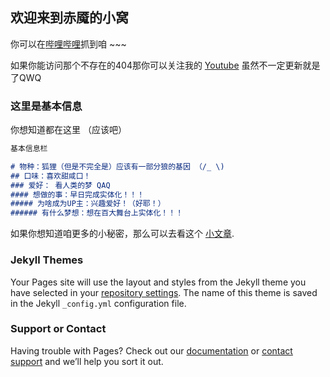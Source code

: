 ## 欢迎来到赤魇的小窝
你可以在[哔哩哔哩](https://space.bilibili.com/499904421)抓到咱 ~~~

如果你能访问那个不存在的404那你可以关注我的 [Youtube](https://www.youtube.com/channel/UC_dInC1Q53Vkq5sFU194cIQ) 虽然不一定更新就是了QWQ
### 这里是基本信息
你想知道都在这里 （应该吧）
```markdown
基本信息栏

# 物种：狐狸（但是不完全是）应该有一部分狼的基因 （/_ \)
## 口味：喜欢甜咸口！
### 爱好： 看人类的梦 QAQ
#### 想做的事：早日完成实体化！！！
##### 为啥成为UP主：兴趣爱好！（好耶！）
###### 有什么梦想：想在百大舞台上实体化！！！
```

如果你想知道咱更多的小秘密，那么可以去看这个 [小文章](https://www.bilibili.com/read/cv10505901).

### Jekyll Themes

Your Pages site will use the layout and styles from the Jekyll theme you have selected in your [repository settings](https://github.com/chiyansama/chiyansama.github.io/settings/pages). The name of this theme is saved in the Jekyll `_config.yml` configuration file.

### Support or Contact

Having trouble with Pages? Check out our [documentation](https://docs.github.com/categories/github-pages-basics/) or [contact support](https://support.github.com/contact) and we’ll help you sort it out.
